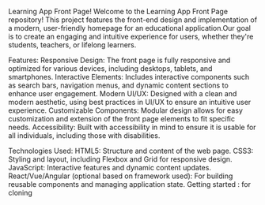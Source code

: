 Learning App Front Page!
Welcome to the Learning App Front Page repository! This project features the front-end design and implementation of a modern,
user-friendly homepage for an educational application.Our goal is to create an engaging and intuitive experience for users, whether they're students, 
teachers, or lifelong learners.

Features:
Responsive Design: 
The front page is fully responsive and optimized for various devices, including desktops, tablets, and smartphones.
Interactive Elements:
Includes interactive components such as search bars, navigation menus, and dynamic content sections to enhance user engagement.
Modern UI/UX:
Designed with a clean and modern aesthetic, using best practices in UI/UX to ensure an intuitive user experience.
Customizable Components: Modular design allows for easy customization and extension of the front page elements to fit specific needs.
Accessibility:
Built with accessibility in mind to ensure it is usable for all individuals, including those with disabilities.

Technologies Used:
HTML5:
Structure and content of the web page.
CSS3: 
Styling and layout, including Flexbox and Grid for responsive design.
JavaScript:
Interactive features and dynamic content updates.
React/Vue/Angular (optional based on framework used): For building reusable components and managing application state.
Getting started :
for  cloning
